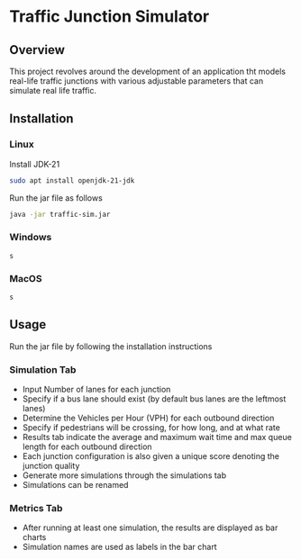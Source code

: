 # Traffic Junction Simulator

## Overview
This project revolves around the development of an application tht models real-life traffic junctions with various
adjustable parameters that can simulate real life traffic.

## Installation
### Linux
Install JDK-21
```bash 
sudo apt install openjdk-21-jdk
```

Run the jar file as follows

```bash 
java -jar traffic-sim.jar
```
### Windows
``s``
### MacOS
``s``

## Usage

Run the jar file by following the installation instructions

### Simulation Tab
- Input Number of lanes for each junction
- Specify if a bus lane should exist (by default bus lanes are the leftmost lanes)
- Determine the Vehicles per Hour (VPH) for each outbound direction
- Specify if pedestrians will be crossing, for how long, and at what rate
- Results tab indicate the average and maximum wait time and max queue length for each outbound direction
- Each junction configuration is also given a unique score denoting the junction quality
- Generate more simulations through the simulations tab
- Simulations can be renamed

### Metrics Tab
- After running at least one simulation, the results are displayed as bar charts
- Simulation names are used as labels in the bar chart